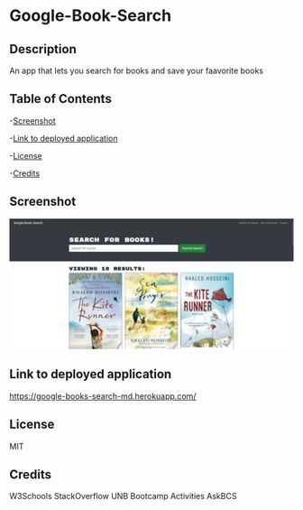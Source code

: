 # Google-Book-Search

  ## Description
  
  An app that lets you search for books and save your faavorite books
  
  ## Table of Contents
  
  -[Screenshot](#screenshot)

  -[Link to deployed application](#link-to-deployed-application)

  -[License](#license)

  -[Credits](#credits)
  
  ## Screenshot
  
  ![Screenshot](./screenshot.png)
  
  ## Link to deployed application
  
  https://google-books-search-md.herokuapp.com/
  
  ## License
  
  MIT

  ## Credits
  
  W3Schools
  StackOverflow
  UNB Bootcamp Activities
  AskBCS
